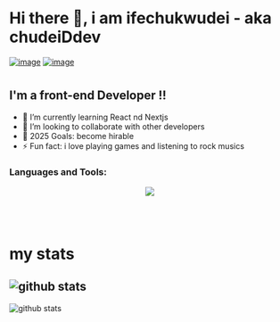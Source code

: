 # Hi there 👋, i am ifechukwudei - aka  chudeiDdev
[![image](https://img.shields.io/badge/LinkedIn-0077B5?style=for-the-badge&logo=linkedin&logoColor=white)](https://www.linkedin.com/in/ifechukwudei-nwoko/) [![image](https://img.shields.io/badge/Twitter-1DA1F2?style=for-the-badge&logo=twitter&logoColor=white)](https://twitter.com/chudeiDdev)
#
## I'm a front-end Developer !!

- 🌱 I’m currently learning React nd Nextjs
- 👯 I’m looking to collaborate with other developers 
- 🥅 2025 Goals: become hirable
- ⚡ Fun fact: i love playing games and listening to rock musics

### Languages and Tools:
<p align="center">
  <a href="https://skillicons.dev">
    <img src="https://skillicons.dev/icons?i=html,css,js,react,nodejs,git,vscode,figma,mongodb,tailwind,nextjs" />
  </a>
</p>

<br />
<br />

# my stats
![github stats](https://github-readme-stats.vercel.app/api?username=ifechukwudei)
---
![github stats](https://github-readme-stats.vercel.app/api/top-langs/?username=ifechukwudei)


<!--
**Ifechukwudei/ifechukwudei** is a ✨ _special_ ✨ repository because its `README.md` (this file) appears on your GitHub profile.

Here are some ideas to get you started:

- 🔭 I’m currently working on ...
- 🌱 I’m currently learning ...
- 👯 I’m looking to collaborate on ...
- 🤔 I’m looking for help with ...
- 💬 Ask me about ...
- 📫 How to reach me: ...
- 😄 Pronouns: ...
- ⚡ Fun fact: ...
-->

